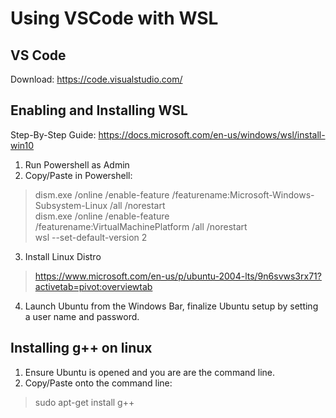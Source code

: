 # Using VSCode with WSL

## VS Code 
Download: https://code.visualstudio.com/

## Enabling and Installing WSL
Step-By-Step Guide: https://docs.microsoft.com/en-us/windows/wsl/install-win10

1. Run Powershell as Admin
2. Copy/Paste in Powershell:  
> dism.exe /online /enable-feature /featurename:Microsoft-Windows-Subsystem-Linux /all /norestart    
> dism.exe /online /enable-feature /featurename:VirtualMachinePlatform /all /norestart  
> wsl --set-default-version 2
3. Install Linux Distro
> https://www.microsoft.com/en-us/p/ubuntu-2004-lts/9n6svws3rx71?activetab=pivot:overviewtab  
4. Launch Ubuntu from the Windows Bar, finalize Ubuntu setup by setting a user name and password.

## Installing g++ on linux
1. Ensure Ubuntu is opened and you are are the command line.
2. Copy/Paste onto the command line:
> sudo apt-get install g++